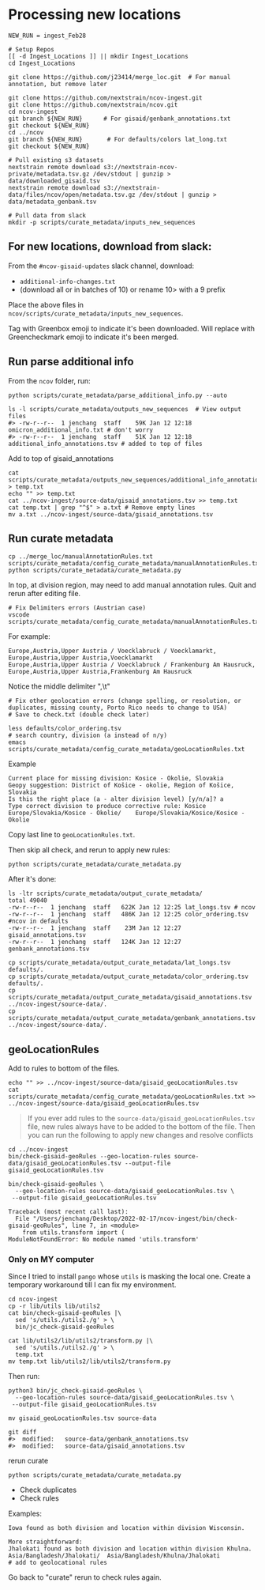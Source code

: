 # Processing new locations

```
NEW_RUN = ingest_Feb28

# Setup Repos
[[ -d Ingest_Locations ]] || mkdir Ingest_Locations
cd Ingest_Locations

git clone https://github.com/j23414/merge_loc.git  # For manual annotation, but remove later

git clone https://github.com/nextstrain/ncov-ingest.git
git clone https://github.com/nextstrain/ncov.git
cd ncov-ingest
git branch ${NEW_RUN}      # For gisaid/genbank_annotations.txt
git checkout ${NEW_RUN}
cd ../ncov
git branch ${NEW_RUN}       # For defaults/colors lat_long.txt
git checkout ${NEW_RUN}

# Pull existing s3 datasets
nextstrain remote download s3://nextstrain-ncov-private/metadata.tsv.gz /dev/stdout | gunzip > data/downloaded_gisaid.tsv
nextstrain remote download s3://nextstrain-data/files/ncov/open/metadata.tsv.gz /dev/stdout | gunzip > data/metadata_genbank.tsv

# Pull data from slack
mkdir -p scripts/curate_metadata/inputs_new_sequences
```

## For new locations, download from slack:

From the `#ncov-gisaid-updates` slack channel, download:

* `additional-info-changes.txt`
* (download all or in batches of 10) or rename 10> with a 9 prefix

Place the above files in `ncov/scripts/curate_metadata/inputs_new_sequences`.

Tag with Greenbox emoji to indicate it's been downloaded. Will replace with Greencheckmark emoji to indicate it's been merged.

## Run parse additional info

From the `ncov` folder, run:

```
python scripts/curate_metadata/parse_additional_info.py --auto 

ls -l scripts/curate_metadata/outputs_new_sequences  # View output files
#> -rw-r--r--  1 jenchang  staff    59K Jan 12 12:18 omicron_additional_info.txt # don't worry
#> -rw-r--r--  1 jenchang  staff    51K Jan 12 12:18 additional_info_annotations.tsv # added to top of files
```

Add to top of gisaid_annotations

```
cat scripts/curate_metadata/outputs_new_sequences/additional_info_annotations.tsv > temp.txt
echo "" >> temp.txt
cat ../ncov-ingest/source-data/gisaid_annotations.tsv >> temp.txt
cat temp.txt | grep "^$" > a.txt # Remove empty lines
mv a.txt ../ncov-ingest/source-data/gisaid_annotations.tsv
```

## Run curate metadata

```
cp ../merge_loc/manualAnnotationRules.txt scripts/curate_metadata/config_curate_metadata/manualAnnotationRules.txt
python scripts/curate_metadata/curate_metadata.py 
```

In top, at division region, may need to add manual annotation rules. Quit and rerun after editing file.

```
# Fix Delimiters errors (Austrian case)
vscode scripts/curate_metadata/config_curate_metadata/manualAnnotationRules.txt
```

For example:

```
Europe,Austria,Upper Austria / Voecklabruck / Voecklamarkt,             Europe,Austria,Upper Austria,Voecklamarkt
Europe,Austria,Upper Austria / Voecklabruck / Frankenburg Am Hausruck,  Europe,Austria,Upper Austria,Frankenburg Am Hausruck
```

Notice the middle delimiter ",\t"

```
# Fix other geolocation errors (change spelling, or resolution, or duplicates, missing county, Porto Rico needs to change to USA)
# Save to check.txt (double check later)

less defaults/color_ordering.tsv 
# search country, division (a instead of n/y)
emacs scripts/curate_metadata/config_curate_metadata/geoLocationRules.txt
```
Example

```
Current place for missing division:	Kosice - Okolie, Slovakia
Geopy suggestion: District of Košice - okolie, Region of Košice, Slovakia
Is this the right place (a - alter division level) [y/n/a]? a
Type correct division to produce corrective rule: Kosice
Europe/Slovakia/Kosice - Okolie/	Europe/Slovakia/Kosice/Kosice - Okolie
```

Copy last line to `geoLocationRules.txt`.

Then skip all check, and rerun to apply new rules:

```
python scripts/curate_metadata/curate_metadata.py 
```

After it's done:

```
ls -ltr scripts/curate_metadata/output_curate_metadata/
total 49040
-rw-r--r--  1 jenchang  staff   622K Jan 12 12:25 lat_longs.tsv # ncov
-rw-r--r--  1 jenchang  staff   486K Jan 12 12:25 color_ordering.tsv #ncov in defaults
-rw-r--r--  1 jenchang  staff    23M Jan 12 12:27 gisaid_annotations.tsv
-rw-r--r--  1 jenchang  staff   124K Jan 12 12:27 genbank_annotations.tsv
```

```
cp scripts/curate_metadata/output_curate_metadata/lat_longs.tsv defaults/.
cp scripts/curate_metadata/output_curate_metadata/color_ordering.tsv defaults/.
cp scripts/curate_metadata/output_curate_metadata/gisaid_annotations.tsv ../ncov-ingest/source-data/.
cp scripts/curate_metadata/output_curate_metadata/genbank_annotations.tsv ../ncov-ingest/source-data/.
```

## geoLocationRules

Add to rules to bottom of the files.

```
echo "" >> ../ncov-ingest/source-data/gisaid_geoLocationRules.tsv 
cat scripts/curate_metadata/config_curate_metadata/geoLocationRules.txt >> ../ncov-ingest/source-data/gisaid_geoLocationRules.tsv
```

> If you ever add rules to the `source-data/gisaid_geoLocationRules.tsv` file, new rules always have to be added to the bottom of the file. Then you can run the following to apply new changes and resolve conflicts

```
cd ../ncov-ingest
bin/check-gisaid-geoRules --geo-location-rules source-data/gisaid_geoLocationRules.tsv --output-file gisaid_geoLocationRules.tsv
```

```
bin/check-gisaid-geoRules \
  --geo-location-rules source-data/gisaid_geoLocationRules.tsv \
 --output-file gisaid_geoLocationRules.tsv

Traceback (most recent call last):
  File "/Users/jenchang/Desktop/2022-02-17/ncov-ingest/bin/check-gisaid-geoRules", line 7, in <module>
    from utils.transform import (
ModuleNotFoundError: No module named 'utils.transform'
```

### Only on MY computer

Since I tried to install `pango` whose `utils` is masking the local one. Create a temporary workaround till I can fix my environment.

```
cd ncov-ingest
cp -r lib/utils lib/utils2
cat bin/check-gisaid-geoRules |\
  sed 's/utils./utils2./g' > \
  bin/jc_check-gisaid-geoRules
  
cat lib/utils2/lib/utils2/transform.py |\
  sed 's/utils./utils2./g' > \
  temp.txt
mv temp.txt lib/utils2/lib/utils2/transform.py
```

Then run:

```
python3 bin/jc_check-gisaid-geoRules \
  --geo-location-rules source-data/gisaid_geoLocationRules.tsv \
 --output-file gisaid_geoLocationRules.tsv
 
mv gisaid_geoLocationRules.tsv source-data

git diff
#>	modified:   source-data/genbank_annotations.tsv
#>	modified:   source-data/gisaid_annotations.tsv
```

rerun curate

```
python scripts/curate_metadata/curate_metadata.py 
```

* Check duplicates
* Check rules

Examples:

```
Iowa found as both division and location within division Wisconsin.

More straightforward:
Jhalokati found as both division and location within division Khulna.
Asia/Bangladesh/Jhalokati/	Asia/Bangladesh/Khulna/Jhalokati
# add to geolocational rules
```

Go back to "curate" rerun to check rules again.


<!-- OLD NOTES

## Pull s3 datasets

From within `ncov`.

```
nextstrain remote download s3://nextstrain-ncov-private/metadata.tsv.gz /dev/stdout | gunzip > data/downloaded_gisaid.tsv
nextstrain remote download s3://nextstrain-data/files/ncov/open/metadata.tsv.gz /dev/stdout | gunzip > data/metadata_genbank.tsv
```

Which sometimes gives me `gunzip: (stdin): trailing garbage ignored` messages.

> Maybe pull all files from a nextstrain remote download s3:XXXXXX` command?
> 
> Right now it's a tmp file: 
> 
> * https://github.com/nextstrain/ncov-ingest/blob/04ca33cbed1f96320035b9f7ebcc6abf4fa25a72/bin/notify-on-additional-info-change#L29
> * https://github.com/nextstrain/ncov-ingest/blob/ac98385fd086dfb977b8ffe77ae7f000f6f398be/Snakefile#L386
> 
> There should be a way to concatinate the last few days into one file, instead of scrolling in slack to download each one/process each one individually (marked with green box/check)



With key messages being:

```
grep "Remember to replace" full_output.txt

New lat_longs written out to scripts/curate_metadata/output_curate_metadata/lat_longs.tsv. Remember to replace the old file in defaults/.
Attention: color_ordering.tsv was altered! Remember to replace the old file in defaults/.
Attention: exclude.txt was altered! Remember to replace the old file in defaults/.
Attention: color_ordering.tsv was altered! Remember to replace the old file in defaults/.

Writing updated annotation files to scripts/curate_metadata/output_curate_metadata/...
Attention: gisaid_annotations.tsv was altered! Remember to replace the old file in ../ncov-ingest/source-data/.
Attention: genbank_annotations.tsv was altered! Remember to replace the old file in ../ncov-ingest/source-data/.
```

* `scripts/curate_metadata/output_curate_metadata/lat_longs.tsv`
* `color_ordering.tsv`
* `exclude.txt` 

```
Attention: gisaid_annotations.tsv was altered! Remember to replace the old file in ../ncov-ingest/source-data/.
Attention: genbank_annotations.tsv was altered! Remember to replace the old file in ../ncov-ingest/source-data/.
```

```
-->

<!--
Compare with `ncov-ingest`

```
 ls -ltr ../ncov-ingest/source-data/
total 174520
-rw-r--r--  1 jenchang  staff    58M Jan 12 12:05 accessions.tsv
-rw-r--r--  1 jenchang  staff   124K Jan 12 12:05 genbank_annotations.tsv
-rw-r--r--  1 jenchang  staff    23M Jan 12 12:05 gisaid_annotations.tsv
-rw-r--r--  1 jenchang  staff   3.1M Jan 12 12:05 gisaid_geoLocationRules.tsv
-rw-r--r--  1 jenchang  staff   830K Jan 12 12:05 location_hierarchy.tsv
-rw-r--r--  1 jenchang  staff   769B Jan 12 12:05 us-state-codes.tsv
```
-->

<!--

**2022-02-14**

```
Writing updated annotation files to scripts/curate_metadata/output_curate_metadata/...
Attention: gisaid_annotations.tsv was altered! Remember to replace the old file in ../ncov-ingest/source-data/.
No changes to genbank_annotations.tsv.
```

Merge files

```
cd ../ncov-ingest
git branch mergeloc_jen
git checkout mergeloc_jen
cp ../ncov/scripts/curate_metadata/output_curate_metadata/gisaid_annotations.tsv source-data/.
cp ../ncov/scripts/curate_metadata/output_curate_metadata/genbank_annotations.tsv source-data/.
git  commit -m "add: annotation updates from Feb 8 2022" source-data/gisaid_annotations.tsv
cd ../ncov

# Archive last run, in separate directory in case ncov has an update
ARCHIVE_DIR="../archive/2022-02-08"
mkdir -p ${ARCHIVE_DIR}
mv scripts/curate_metadata/output_curate_metadata ${ARCHIVE_DIR}/.
mv scripts/curate_metadata/inputs_new_sequences ${ARCHIVE_DIR}/.
# maybe capture log messages (tee?)

# Get ready for next run 
mkdir -p scripts/curate_metadata/inputs_new_sequences
```

```
cp scripts/curate_metadata/output_curate_metadata/gisaid_annotations.tsv ../ncov-ingest/source-data/.
cp scripts/curate_metadata/output_curate_metadata/genbank_annotations.tsv ../ncov-ingest/source-data/.
cp scripts/curate_metadata/output_curate_metadata/lat_longs.tsv defaults/lat_longs.tsv 
```
-->
